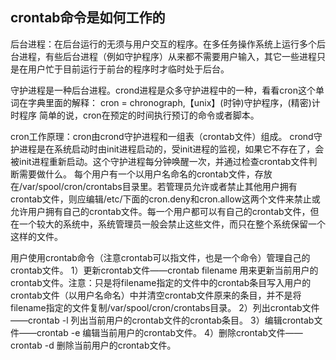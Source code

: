 ##  crontab命令是如何工作的


后台进程：在后台运行的无须与用户交互的程序。在多任务操作系统上运行多个后台进程，有些后台进程（例如守护程序）从来都不需要用户输入，其它一些进程只是在用户忙于目前运行于前台的程序时才临时处于后台。

守护进程是一种后台进程。crond进程是众多守护进程中的一种，看看cron这个单词在字典里面的解释：
 cron = chronograph,【unix】(时钟)守护程序，(精密)计时程序
 简单的说，cron在预定的时间执行预订的命令或者脚本。


cron工作原理：cron由crond守护进程和一组表（crontab文件）组成。
 crond守护进程是在系统启动时由init进程启动的，受init进程的监视，如果它不存在了，会被init进程重新启动。这个守护进程每分钟唤醒一次，并通过检查crontab文件判断需要做什么。
 每个用户有一个以用户名命名的crontab文件，存放在/var/spool/cron/crontabs目录里。若管理员允许或者禁止其他用户拥有crontab文件，则应编辑/etc/下面的cron.deny和cron.allow这两个文件来禁止或允许用户拥有自己的crontab文件。每一个用户都可以有自己的crontab文件，但在一个较大的系统中，系统管理员一般会禁止这些文件，而只在整个系统保留一个这样的文件。
 
用户使用crontab命令（注意crontab可以指文件，也是一个命令）管理自己的crontab文件。
 1）更新crontab文件——crontab filename
 用来更新当前用户的crontab文件。注意：只是将filename指定的文件中的crontab条目写入用户的crontab文件（以用户名命名）中并清空crontab文件原来的条目，并不是将filename指定的文件复制/var/spool/cron/crontabs目录。
 2）列出crontab文件——crontab -l
 列出当前用户的crontab文件的crontab条目。
 3）编辑crontab文件——crontab -e
 编辑当前用户的crontab文件。
 4）删除crontab文件——crontab -d
 删除当前用户的crontab文件。
